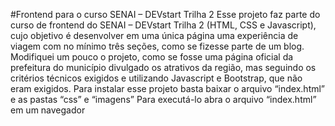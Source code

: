 #Frontend para o curso SENAI  –  DEVstart Trilha 2
Esse projeto faz parte do curso de frontend do SENAI  –  DEVstart Trilha 2 (HTML, CSS e Javascript), cujo objetivo é desenvolver em uma única página uma experiência de viagem com no mínimo três seções, como se fizesse parte de um blog.
Modifiquei um pouco o projeto, como se fosse uma página oficial da prefeitura do município divulgado os atrativos da região, mas seguindo os critérios técnicos exigidos e utilizando Javascript e Bootstrap, que não eram exigidos.
Para instalar esse projeto basta baixar o arquivo “index.html” e as pastas “css” e “imagens”
Para executá-lo abra o arquivo “index.html” em um navegador
